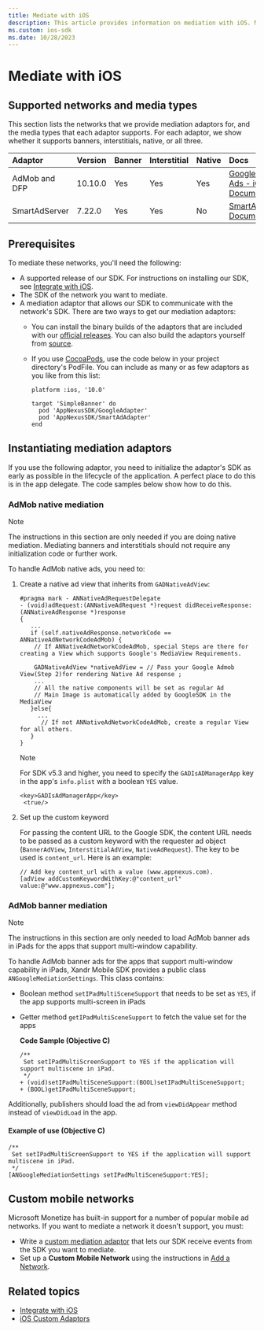 ```yaml
---
title: Mediate with iOS
description: This article provides information on mediation with iOS. Mediation lets you sell ad impressions through multiple networks to generate more revenue.
ms.custom: ios-sdk
ms.date: 10/28/2023
---
```


# Mediate with iOS

<!--Mediation lets you sell ad impressions through multiple networks to generate more revenue. This is initiated by your main (mediating) SDK which calls out to one or more mediated SDKs in a "waterfall"-like process. If your main SDK can't show an ad for some reason, it can iterate over the list of mediated SDKs and contact them in the order you specify. This will continue until the impression is filled or you've run out of mediated SDKs.

Reasons to mediate to another SDK include the following:

- To provide better monetization under specific circumstances
- To provide access to information such as a unique user ID or the device's operating system, location, or ID
- Some networks only accept requests from their own SDKs, forcing you to use their SDK to access their demand -->

## Supported networks and media types

This section lists the networks that we provide mediation adaptors for, and the media types that each adaptor supports. For each adaptor, we show whether it supports banners, interstitials, native, or all three.

| Adaptor | Version | Banner | Interstitial | Native | Docs |
|:---|:---|:---|:---|:---|:---|
| AdMob and DFP | 10.10.0  | Yes | Yes | Yes | [Google Mobile Ads - iOS Document](https://developers.google.com/admob/ios/mediation) |
| SmartAdServer | 7.22.0  | Yes | Yes | No | [SmartAdServer Documentation](https://documentation.smartadserver.com/displaySDK/) |

## Prerequisites

To mediate these networks, you'll need the following:

- A supported release of our SDK. For instructions on installing our SDK, see [Integrate with iOS](./ios-sdk-integration.md).
- The SDK of the network you want to mediate.
- A mediation adaptor that allows our SDK to communicate with the network's SDK. There are two ways to get our mediation adaptors:
  - You can install the binary builds of the adaptors that are included with our [official releases](https://github.com/appnexus/mobile-sdk-ios/releases). You can also build the adaptors yourself from [source](https://github.com/appnexus/mobile-sdk-ios/tree/master/mediation/mediatedviews).
  - If you use [CocoaPods](https://cocoapods.org/), use the code below in your project directory's PodFile. You can include as many or as few adaptors as you like from this list:

      ```
      platform :ios, '10.0'
       
      target 'SimpleBanner' do
        pod 'AppNexusSDK/GoogleAdapter'
        pod 'AppNexusSDK/SmartAdAdapter'
      end   
      ```

## Instantiating mediation adaptors

If you use the following adaptor, you need to initialize the adaptor's SDK as early as possible in the lifecycle of the application. A perfect place to do this is in the app delegate. The code samples below show how to do this.

### AdMob native mediation

> [!NOTE]
> The instructions in this section are only needed if you are doing native mediation. Mediating banners and interstitials should not require any initialization code or further work.

To handle AdMob native ads, you need to:

1. Create a native ad view that inherits from `GADNativeAdView`:

    ```
    #pragma mark - ANNativeAdRequestDelegate
    - (void)adRequest:(ANNativeAdRequest *)request didReceiveResponse:(ANNativeAdResponse *)response
    {
       ...
       if (self.nativeAdResponse.networkCode == ANNativeAdNetworkCodeAdMob) {
        // If ANNativeAdNetworkCodeAdMob, special Steps are there for creating a View which supports Google's MediaView Requirements.
            
        GADNativeAdView *nativeAdView = // Pass your Google Admob View(Step 2)for rendering Native Ad response ;
        ...
        // All the native components will be set as regular Ad  
        // Main Image is automatically added by GoogleSDK in the MediaView
       }else{
         ...
          // If not ANNativeAdNetworkCodeAdMob, create a regular View for all others.
       }
    }
    ```

    > [!NOTE]
    > For SDK v5.3 and higher, you need to specify the `GADIsADManagerApp` key in the app's `info.plist` with a boolean `YES` value.
    > ```
    > <key>GADIsAdManagerApp</key>
    >  <true/>
    > ```

1. Set up the custom keyword

    For passing the content URL to the Google SDK, the content URL needs to be passed as a custom keyword with the requester ad object (`BannerAdView`, `InterstitialAdView`, `NativeAdRequest`). The key to be used is `content_url`. Here is an example:
    
    ```
    // Add key content_url with a value (www.appnexus.com).
    [adView addCustomKeywordWithKey:@"content_url" value:@"www.appnexus.com"];
    ```

### AdMob banner mediation  

> [!NOTE]
> The instructions in this section are only needed to load AdMob banner ads in iPads for the apps that support multi-window capability.

To handle AdMob banner ads for the apps that support multi-window capability in iPads, Xandr Mobile SDK provides a public class `ANGoogleMediationSettings`. This class contains:

- Boolean method `setIPadMultiSceneSupport` that needs to be set as `YES`, if the app supports multi-screen in iPads

- Getter method `getIPadMultiSceneSupport` to fetch the value set for the apps

  **Code Sample (Objective C)**

  ```
  /**
   Set setIPadMultiScreenSupport to YES if the application will support multiscene in iPad.
   */
  + (void)setIPadMultiSceneSupport:(BOOL)setIPadMultiSceneSupport;
  + (BOOL)getIPadMultiSceneSupport;
  ```

Additionally, publishers should load the ad from `viewDidAppear` method instead of `viewDidLoad` in the app.

#### Example of use (Objective C)

```
/**
 Set setIPadMultiScreenSupport to YES if the application will support multiscene in iPad.
 */
[ANGoogleMediationSettings setIPadMultiSceneSupport:YES];
```

## Custom mobile networks

Microsoft Monetize has built-in support for a number of popular mobile ad networks. If you want to mediate a network it doesn't support, you must:

- Write a [custom mediation adaptor](./ios-custom-adaptors.md) that lets our SDK receive events from the SDK you want to mediate.
- Set up a **Custom Mobile Network** using the instructions in [Add a Network](../digital-platform-api/mediated-network-service.md).

## Related topics

- [Integrate with iOS](./ios-sdk-integration.md)
- [iOS Custom Adaptors](./ios-custom-adaptors.md)
